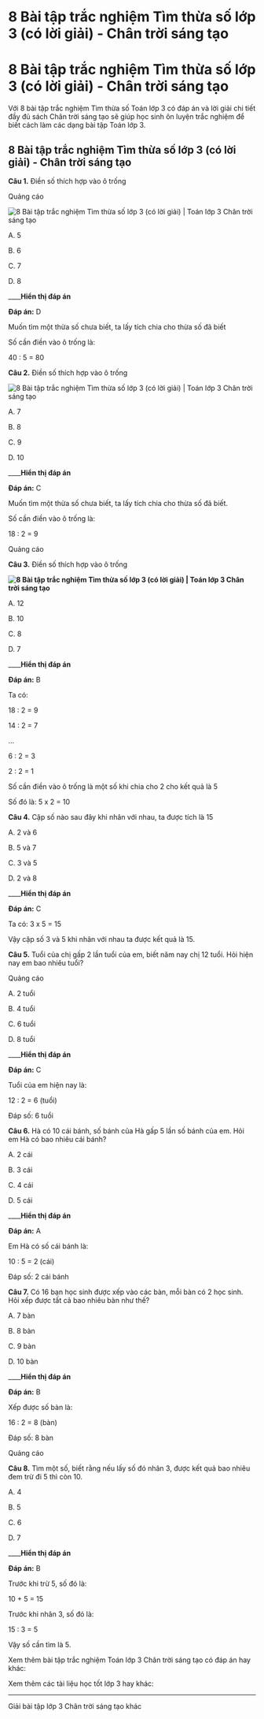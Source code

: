 # 8 Bài tập trắc nghiệm Tìm thừa số lớp 3 (có lời giải) - Chân trời sáng tạo

# 8 Bài tập trắc nghiệm Tìm thừa số lớp 3 (có lời giải) - Chân trời sáng tạo

Với 8 bài tập trắc nghiệm Tìm thừa số Toán lớp 3 có đáp án và lời giải chi tiết đầy đủ sách Chân trời sáng tạo sẽ giúp học sinh ôn luyện trắc nghiệm để biết cách làm các dạng bài tập Toán lớp 3.

## 8 Bài tập trắc nghiệm Tìm thừa số lớp 3 (có lời giải) - Chân trời sáng tạo

**Câu 1.** Điền số thích hợp vào ô trống

Quảng cáo

![8 Bài tập trắc nghiệm Tìm thừa số lớp 3 \(có lời giải\) | Toán lớp 3 Chân trời sáng tạo](https://vietjack.com/toan-3-ct/images/trac-nghiem-tim-thua-so-243705.PNG)

A. 5

B. 6

C. 7

D. 8

____**Hiển thị đáp án**

**Đáp án:** D

Muốn tìm một thừa số chưa biết, ta lấy tích chia cho thừa số đã biết

Số cần điền vào ô trống là:

40 : 5 = 80

**Câu 2.** Điền số thích hợp vào ô trống

![8 Bài tập trắc nghiệm Tìm thừa số lớp 3 \(có lời giải\) | Toán lớp 3 Chân trời sáng tạo](https://vietjack.com/toan-3-ct/images/trac-nghiem-tim-thua-so-243706.PNG)

A. 7

B. 8

C. 9

D. 10

____**Hiển thị đáp án**

**Đáp án:** C

Muốn tìm một thừa số chưa biết, ta lấy tích chia cho thừa số đã biết.

Số cần điền vào ô trống là:

18 : 2 = 9

Quảng cáo

**Câu 3.** Điền số thích hợp vào ô trống

**![8 Bài tập trắc nghiệm Tìm thừa số lớp 3 \(có lời giải\) | Toán lớp 3 Chân trời sáng tạo](https://vietjack.com/toan-3-ct/images/trac-nghiem-tim-thua-so-243707.PNG)**

A. 12

B. 10

C. 8

D. 7

____**Hiển thị đáp án**

**Đáp án:** B

Ta có: 

18 : 2 = 9

14 : 2 = 7

…

6 : 2 = 3

2 : 2 = 1

Số cần điền vào ô trống là một số khi chia cho 2 cho kết quả là 5

Số đó là: 5 x 2 = 10

**Câu 4.** Cặp số nào sau đây khi nhân với nhau, ta được tích là 15

A. 2 và 6

B. 5 và 7

C. 3 và 5

D. 2 và 8

____**Hiển thị đáp án**

**Đáp án:** C

Ta có: 3 x 5 = 15

Vậy cặp số 3 và 5 khi nhân với nhau ta được kết quả là 15.

**Câu 5.** Tuổi của chị gấp 2 lần tuổi của em, biết năm nay chị 12 tuổi. Hỏi hiện nay em bao nhiêu tuổi?

Quảng cáo

A. 2 tuổi

B. 4 tuổi

C. 6 tuổi

D. 8 tuổi

____**Hiển thị đáp án**

**Đáp án:** C

Tuổi của em hiện nay là: 

12 : 2 = 6 (tuổi)

Đáp số: 6 tuổi

**Câu 6.** Hà có 10 cái bánh, số bánh của Hà gấp 5 lần số bánh của em. Hỏi em Hà có bao nhiêu cái bánh?

A. 2 cái

B. 3 cái

C. 4 cái

D. 5 cái

____**Hiển thị đáp án**

**Đáp án:** A

Em Hà có số cái bánh là:

10 : 5 = 2 (cái)

Đáp số: 2 cái bánh

**Câu 7.** Có 16 bạn học sinh được xếp vào các bàn, mỗi bàn có 2 học sinh. Hỏi xếp được tất cả bao nhiêu bàn như thế? 

A. 7 bàn

B. 8 bàn

C. 9 bàn

D. 10 bàn

____**Hiển thị đáp án**

**Đáp án:** B

Xếp được số bàn là:

16 : 2 = 8 (bàn)

Đáp số: 8 bàn

Quảng cáo

**Câu 8.** Tìm một số, biết rằng nếu lấy số đó nhân 3, được kết quả bao nhiêu đem trừ đi 5 thì còn 10.

A. 4

B. 5

C. 6

D. 7

____**Hiển thị đáp án**

**Đáp án:** B

Trước khi trừ 5, số đó là: 

10 + 5 = 15

Trước khi nhân 3, số đó là:

15 : 3 = 5

Vậy số cần tìm là 5.

Xem thêm bài tập trắc nghiệm Toán lớp 3 Chân trời sáng tạo có đáp án hay khác:

Xem thêm các tài liệu học tốt lớp 3 hay khác:

* * *

Giải bài tập lớp 3 Chân trời sáng tạo khác
